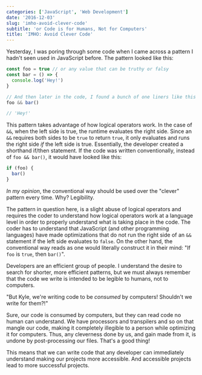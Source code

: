 ```yaml
---
categories: ['JavaScript', 'Web Development']
date: '2016-12-03'
slug: 'imho-avoid-clever-code'
subtitle: 'or Code is for Humans, Not for Computers'
title: 'IMHO: Avoid Clever Code'
---
```


Yesterday, I was poring through some code when I came across a pattern I hadn't seen used in JavaScript before. The pattern looked like this:

```javascript
const foo = true // or any value that can be truthy or falsy
const bar = () => {
  console.log('Hey!')
}

// And then later in the code, I found a bunch of one liners like this
foo && bar()

// 'Hey!'
```

This pattern takes advantage of how logical operators work. In the case of `&&`, when the left side is true, the runtime evaluates the right side. Since an `&&` requires both sides to be `true` to return `true`, it only evaluates and runs the right side _if_ the left side is true. Essentially, the developer created a shorthand if/then statement. If the code was written conventionally, instead of `foo && bar()`, it would have looked like this:

```javascript
if (foo) {
  bar()
}
```

_In my opinion_, the conventional way should be used over the "clever" pattern every time. Why? Legibility.

The pattern in question here, is a slight abuse of logical operators and requires the coder to understand how logical operators work at a language level in order to properly understand what is taking place in the code. The coder has to understand that JavaScript (and other programming languages) have made optimizations that do not run the right side of an `&&` statement if the left side evaluates to `false`. On the other hand, the conventional way reads as one would literally construct it in their mind: "If `foo` is `true`, then `bar()`".

Developers are an efficient group of people. I understand the desire to search for shorter, more efficient patterns, but we must always remember that the code we write is intended to be legible to humans, not to computers.

"But Kyle, we're writing code to be _consumed_ by computers! Shouldn't we write for them?!"

Sure, our code is consumed by computers, but they can read code no human can understand. We have processors and transpilers and so on that mangle our code, making it completely illegible to a person while optimizing it for computers. Thus, any cleverness done by us, and gain made from it, is undone by post-processing our files. That's a good thing!

This means that we can write code that any developer can immediately understand making our projects more accessible. And accessible projects lead to more successful projects.
